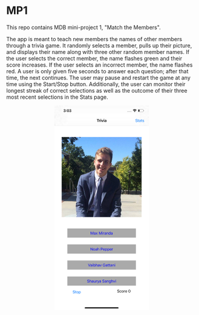 # MP1

This repo contains MDB mini-project 1, "Match the Members".

The app is meant to teach new members the names of other members through a trivia game. It randomly selects a member, pulls up their picture, and displays their name along with three other random member names. If the user selects the correct member, the name flashes green and their score increases. If the user selects an incorrect member, the name flashes red. A user is only given five seconds to answer each question; after that time, the next continues. The user may pause and restart the game at any time using the Start/Stop button. Additionally, the user can monitor their longest streak of correct selections as well as the outcome of their three most recent selections in the Stats page.

<p align="center">
  <img width="250" src=SimulatorScreenShot.png>
</p>
